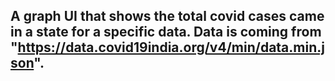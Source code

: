 ## A graph UI that shows the total covid cases came in a state for a specific data. Data is coming from "https://data.covid19india.org/v4/min/data.min.json".
